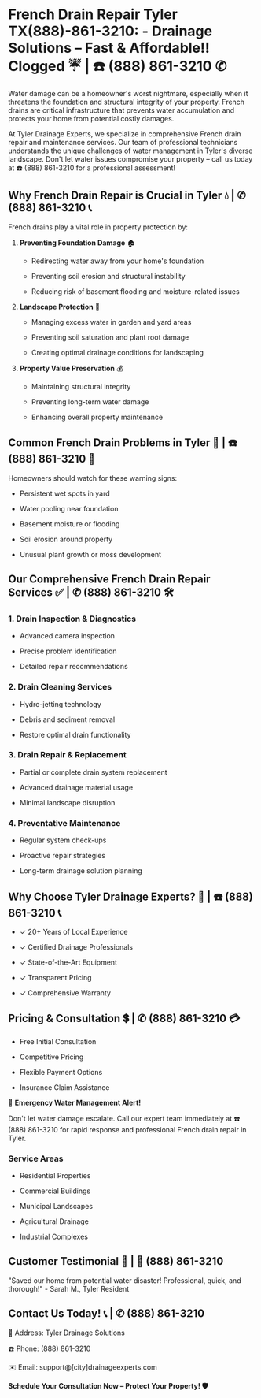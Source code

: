 # French Drain Repair Tyler TX(888)-861-3210: - Drainage Solutions – Fast & Affordable!! Clogged ☔️ | ☎️ (888) 861-3210 ✆

Water damage can be a homeowner's worst nightmare, especially when it threatens the foundation and structural integrity of your property. French drains are critical infrastructure that prevents water accumulation and protects your home from potential costly damages. 

At Tyler Drainage Experts, we specialize in comprehensive French drain repair and maintenance services. Our team of professional technicians understands the unique challenges of water management in Tyler's diverse landscape. Don't let water issues compromise your property – call us today at ☎️ (888) 861-3210 for a professional assessment!

## Why French Drain Repair is Crucial in Tyler 💧 | ✆ (888) 861-3210 📞

French drains play a vital role in property protection by:

1. **Preventing Foundation Damage** 🏠
   - Redirecting water away from your home's foundation
   - Preventing soil erosion and structural instability
   - Reducing risk of basement flooding and moisture-related issues

2. **Landscape Protection** 🌿
   - Managing excess water in garden and yard areas
   - Preventing soil saturation and plant root damage
   - Creating optimal drainage conditions for landscaping

3. **Property Value Preservation** 💰
   - Maintaining structural integrity
   - Preventing long-term water damage
   - Enhancing overall property maintenance

## Common French Drain Problems in Tyler 🚨 | ☎️ (888) 861-3210 📱

Homeowners should watch for these warning signs:

- Persistent wet spots in yard
- Water pooling near foundation
- Basement moisture or flooding
- Soil erosion around property
- Unusual plant growth or moss development

## Our Comprehensive French Drain Repair Services ✅ | ✆ (888) 861-3210 🛠️

### 1. Drain Inspection & Diagnostics
- Advanced camera inspection
- Precise problem identification
- Detailed repair recommendations

### 2. Drain Cleaning Services
- Hydro-jetting technology
- Debris and sediment removal
- Restore optimal drain functionality

### 3. Drain Repair & Replacement
- Partial or complete drain system replacement
- Advanced drainage material usage
- Minimal landscape disruption

### 4. Preventative Maintenance
- Regular system check-ups
- Proactive repair strategies
- Long-term drainage solution planning

## Why Choose Tyler Drainage Experts? 🌟 | ☎️ (888) 861-3210 📞

- ✓ 20+ Years of Local Experience
- ✓ Certified Drainage Professionals
- ✓ State-of-the-Art Equipment
- ✓ Transparent Pricing
- ✓ Comprehensive Warranty

## Pricing & Consultation 💲 | ✆ (888) 861-3210 💳

- Free Initial Consultation
- Competitive Pricing
- Flexible Payment Options
- Insurance Claim Assistance

🚨 **Emergency Water Management Alert!** 
Don't let water damage escalate. Call our expert team immediately at ☎️ (888) 861-3210 for rapid response and professional French drain repair in Tyler.

### Service Areas
- Residential Properties
- Commercial Buildings
- Municipal Landscapes
- Agricultural Drainage
- Industrial Complexes

## Customer Testimonial 💬 | 📱 (888) 861-3210

"Saved our home from potential water disaster! Professional, quick, and thorough!" - Sarah M., Tyler Resident

## Contact Us Today! 📞 | ✆ (888) 861-3210

📍 Address: Tyler Drainage Solutions
☎️ Phone: (888) 861-3210
✉️ Email: support@[city]drainageexperts.com

**Schedule Your Consultation Now – Protect Your Property! 🛡️**